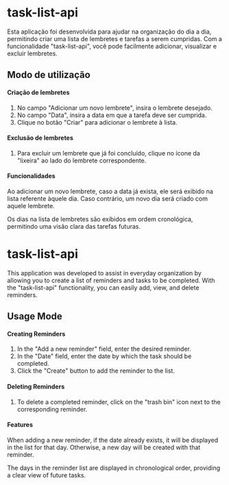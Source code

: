 # task-list-api
Esta aplicação foi desenvolvida para ajudar na organização do dia a dia, permitindo criar uma lista de lembretes e tarefas a serem cumpridas. Com a funcionalidade "task-list-api", você pode facilmente adicionar, visualizar e excluir lembretes.

## Modo de utilização
#### Criação de lembretes
1. No campo "Adicionar um novo lembrete", insira o lembrete desejado.
2. No campo "Data", insira a data em que a tarefa deve ser cumprida.
3. Clique no botão "Criar" para adicionar o lembrete à lista.
#### Exclusão de lembretes
1. Para excluir um lembrete que já foi concluído, clique no ícone da "lixeira" ao lado do lembrete correspondente.
#### Funcionalidades
Ao adicionar um novo lembrete, caso a data já exista, ele será exibido na lista referente àquele dia. Caso contrário, um novo dia será criado com aquele lembrete.

Os dias na lista de lembretes são exibidos em ordem cronológica, permitindo uma visão clara das tarefas futuras.


# task-list-api
This application was developed to assist in everyday organization by allowing you to create a list of reminders and tasks to be completed. With the "task-list-api" functionality, you can easily add, view, and delete reminders.

## Usage Mode
#### Creating Reminders
1. In the "Add a new reminder" field, enter the desired reminder.
2. In the "Date" field, enter the date by which the task should be completed.
3. Click the "Create" button to add the reminder to the list.
#### Deleting Reminders
1. To delete a completed reminder, click on the "trash bin" icon next to the corresponding reminder.
#### Features
When adding a new reminder, if the date already exists, it will be displayed in the list for that day. Otherwise, a new day will be created with that reminder.

The days in the reminder list are displayed in chronological order, providing a clear view of future tasks.
